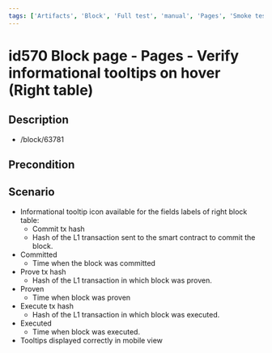 ```yaml
---
tags: ['Artifacts', 'Block', 'Full test', 'manual', 'Pages', 'Smoke test', 'Tooltip', 'Active']
---
```


# id570 Block page - Pages - Verify informational tooltips on hover (Right table)

## Description
  - /block/63781

## Precondition


## Scenario
- Informational tooltip icon available for the fields labels of right block table:
    - Commit tx hash
    - Hash of the L1 transaction sent to the smart contract to commit the block.
- Committed
    - Time when the block was committed
- Prove tx hash
    - Hash of the L1 transaction in which block was proven.
- Proven
    - Time when block was proven
- Execute tx hash
    - Hash of the L1 transaction in which block was executed.
- Executed
    - Time when block was executed.
- Tooltips displayed correctly in mobile view
